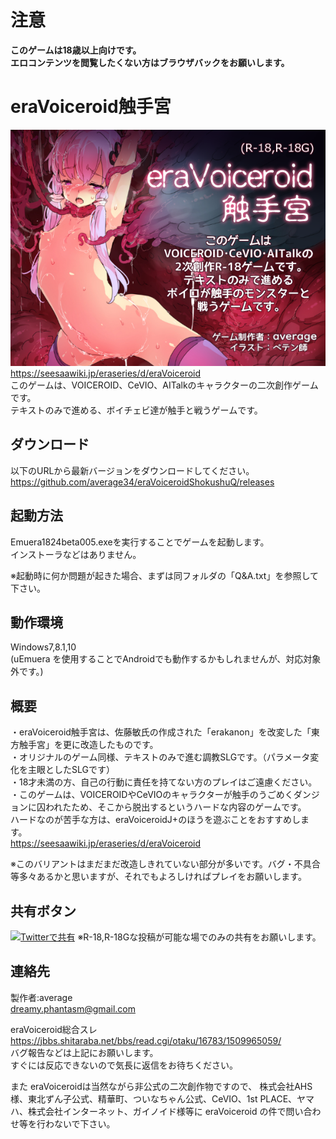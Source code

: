 ﻿# 注意
__このゲームは18歳以上向けです。__  
__エロコンテンツを閲覧したくない方はブラウザバックをお願いします。__  

# eraVoiceroid触手宮

![Link Text](https://github.com/average34/eraVoiceroidShokushuQ/blob/master/RESOURCES/eraVStop.png "Title")  
https://seesaawiki.jp/eraseries/d/eraVoiceroid  
このゲームは、VOICEROID、CeVIO、AITalkのキャラクターの二次創作ゲームです。  
テキストのみで進める、ボイチェビ達が触手と戦うゲームです。

## ダウンロード

以下のURLから最新バージョンをダウンロードしてください。  
https://github.com/average34/eraVoiceroidShokushuQ/releases  
  
## 起動方法  

Emuera1824beta005.exeを実行することでゲームを起動します。  
インストーラなどはありません。  
  
※起動時に何か問題が起きた場合、まずは同フォルダの「Q&A.txt」を参照して下さい。  
  
## 動作環境  

Windows7,8.1,10  
(uEmuera を使用することでAndroidでも動作するかもしれませんが、対応対象外です。)  
  
## 概要  

・eraVoiceroid触手宮は、佐藤敏氏の作成された「erakanon」を改変した「東方触手宮」を更に改造したものです。  
・オリジナルのゲーム同様、テキストのみで進む調教SLGです。（パラメータ変化を主眼としたSLGです）  
・18才未満の方、自己の行動に責任を持てない方のプレイはご遠慮ください。  
・このゲームは、VOICEROIDやCeVIOのキャラクターが触手のうごめくダンジョンに囚われたため、そこから脱出するというハードな内容のゲームです。  
ハードなのが苦手な方は、eraVoiceroidJ+のほうを遊ぶことをおすすめします。  
https://seesaawiki.jp/eraseries/d/eraVoiceroid  
  
※このバリアントはまだまだ改造しきれていない部分が多いです。バグ・不具合等多々あるかと思いますが、それでもよろしければプレイをお願いします。  
  
## 共有ボタン

[<img src="https://help.twitter.com/content/dam/help-twitter/brand/logo.png" width="40" alt="Twitterで共有">](https://twitter.com/share?url=https://github.com/average34/eraVoiceroidA/blob/master/README.md&hashtags=eraVoiceroid&text=eraVoiceroidA%0D%0Aテキストのみで進める、ボイロを監禁調教するゲーム。%0D%0A "Twitterで共有")
※R-18,R-18Gな投稿が可能な場でのみの共有をお願いします。

## 連絡先  

製作者:average  
dreamy.phantasm@gmail.com  
  
eraVoiceroid総合スレ  
https://jbbs.shitaraba.net/bbs/read.cgi/otaku/16783/1509965059/  
バグ報告などは上記にお願いします。  
すぐには反応できないので気長に返信をお待ちください。  

また eraVoiceroidは当然ながら非公式の二次創作物ですので、
株式会社AHS様、東北ずん子公式、精華町、ついなちゃん公式、CeVIO、1st PLACE、ヤマハ、株式会社インターネット、ガイノイド様等に eraVoiceroid の件で問い合わせ等を行わないで下さい。

